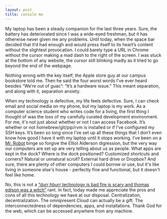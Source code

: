 ```yaml
---
layout: post
title: console me
---
```


My laptop has been a steady companion for the last three years. Sure, the battery has deteriorated since I was a wide-eyed freshman, but it has otherwise never given me any problems. Until today, when the space bar decided that it’d had enough and would press itself to its heart’s content without the slightest provocation. I could barely type a URL in Chrome without the cursor making a mad dash to the right of the screen. I was stuck at the bottom of any website, the cursor still blinking madly as it tried to go beyond the end of the webpage. 

Nothing wrong with the key itself, the Apple store guy at our campus bookstore told me. Then he said the four worst words I've ever heard besides “We’re out of guac”: “It’s a hardware issue.” This meant separation, and along with it, separation anxiety.

When my technology is defective, my life feels defective. Sure, I can check email and social media on my phone, but my laptop is my work. As a computer science student who writes code for a living, the first thing I thought of was the loss of my carefully curated development environment. For me, it's not just about whether or not I can access Facebook. It’s whether or not homebrew/git/pip/rvm is installed or if I've configured my SSH keys.  It’s been so long since I’ve set up all these things that I don’t even know how good I have it with my laptop until it stops working. I’ve been on a [Mr. Robot](http://www.imdb.com/title/tt4158110/) binge so forgive the Elliot Alderson digression, but the very way our computers are set up are very telling about us as people. What apps are kept in the dock? Where is the dock positioned? Customized shortcuts and corners? Natural or unnatural scroll? External hard drive or Dropbox? And sure, there are plenty of other computers I could borrow or use, but it's like living in someone else's house - perfectly fine and functional, but it doesn't feel like home.

No, this is not a [“durr hburr technology is bad fire is scary and thomas edison was a witch”](https://s-media-cache-ak0.pinimg.com/736x/95/c6/a7/95c6a7583ba31a6d918fbf1c30f2fe9c.jpg) rant. In fact, today made me appreciate the pros and cons of all this technology we have at our disposal. Centralization, decentralization. The omnipresent Cloud can actually be a gift. The interconnectedness of dependencies, apps, and installations. Thank God for the web, which can be accessed anywhere from any machine.
